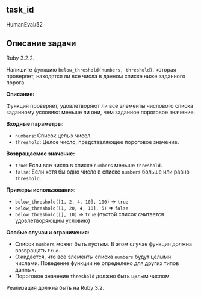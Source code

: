 ## task_id
HumanEval/52

## Описание задачи
Ruby 3.2.2.

Напишите функцию `below_threshold(numbers, threshold)`, которая проверяет, находятся ли все числа в данном списке ниже заданного порога.

**Описание:**

Функция проверяет, удовлетворяют ли все элементы числового списка заданному условию: меньше ли они, чем заданное пороговое значение.

**Входные параметры:**

* `numbers`: Список целых чисел.
* `threshold`: Целое число, представляющее пороговое значение.

**Возвращаемое значение:**

* `true`: Если все числа в списке `numbers` меньше `threshold`.
* `false`: Если хотя бы одно число в списке `numbers` больше или равно `threshold`.


**Примеры использования:**

* `below_threshold([1, 2, 4, 10], 100)`  => `true`
* `below_threshold([1, 20, 4, 10], 5)`  => `false`
* `below_threshold([], 10)` => `true`  (пустой список считается удовлетворяющим условию)


**Особые случаи и ограничения:**

* Список `numbers` может быть пустым. В этом случае функция должна возвращать `true`.
* Ожидается, что все элементы списка `numbers` будут целыми числами.  Поведение функции не определено для других типов данных.
* Пороговое значение `threshold` должно быть целым числом.


Реализация должна быть на Ruby 3.2.

